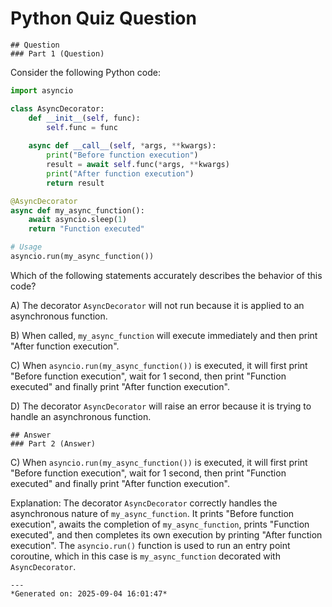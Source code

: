 # Python Quiz Question
    
    ## Question
    ### Part 1 (Question)

Consider the following Python code:

```python
import asyncio

class AsyncDecorator:
    def __init__(self, func):
        self.func = func
    
    async def __call__(self, *args, **kwargs):
        print("Before function execution")
        result = await self.func(*args, **kwargs)
        print("After function execution")
        return result

@AsyncDecorator
async def my_async_function():
    await asyncio.sleep(1)
    return "Function executed"

# Usage
asyncio.run(my_async_function())
```

Which of the following statements accurately describes the behavior of this code?

A) The decorator `AsyncDecorator` will not run because it is applied to an asynchronous function.

B) When called, `my_async_function` will execute immediately and then print "After function execution".

C) When `asyncio.run(my_async_function())` is executed, it will first print "Before function execution", wait for 1 second, then print "Function executed" and finally print "After function execution".

D) The decorator `AsyncDecorator` will raise an error because it is trying to handle an asynchronous function.
    
    ## Answer
    ### Part 2 (Answer)

C) When `asyncio.run(my_async_function())` is executed, it will first print "Before function execution", wait for 1 second, then print "Function executed" and finally print "After function execution".

Explanation: The decorator `AsyncDecorator` correctly handles the asynchronous nature of `my_async_function`. It prints "Before function execution", awaits the completion of `my_async_function`, prints "Function executed", and then completes its own execution by printing "After function execution". The `asyncio.run()` function is used to run an entry point coroutine, which in this case is `my_async_function` decorated with `AsyncDecorator`.
    
    ---
    *Generated on: 2025-09-04 16:01:47*
    